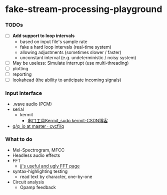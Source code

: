 fake-stream-processing-playground
=================================
### TODOs
- [ ] **Add support to loop intervals**
  - based on input file's sample rate
  - fake a hard loop intervals (real-time system)
  - allowing adjustments (sometimes slower / faster)
  - unconstant interval (e.g. undeterministic / noisy system)
- [ ] May be useless: Simulate interrupt (use multi-threading)
- [ ] plotting
- [ ] reporting
- [ ] lookahead (the ability to anticipate incoming signals)

### Input interface
- .wave audio (PCM)
- serial
  - kermit
    - [串口工具Kermit_sudo kermit-CSDN博客](https://blog.csdn.net/u013029731/article/details/88877350)
- [q/q_io at master · cycfi/q](https://github.com/cycfi/q/tree/master/q_io)

### What to do
- Mel-Spectrogram, MFCC
- Headless audio effects
- FFT
  - [jj's useful and ugly FFT page](https://jjj.de/fft/fftpage.html)
- syntax-highlighting testing
  - read text by character, one-by-one
- Circuit analysis
    - Opamp feedback
